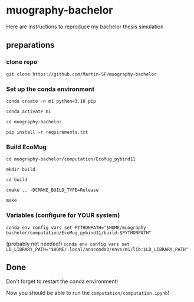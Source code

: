 # muography-bachelor

Here are instructions to reproduce my bachelor thesis simulation

## preparations

### clone repo

`git clone https://github.com/Martin-SF/muography-bachelor`

### Set up the conda environment
`conda create -n m1 python=3.10 pip`

`conda activate m1`

`cd muography-bachelor`

`pip install -r requirements.txt`


### Build EcoMug
`cd muography-bachelor/computation/EcoMug_pybind11`

`mkdir build`

`cd build`

`cmake .. -DCMAKE_BUILD_TYPE=Release`

`make`

### Variables (configure for YOUR system)
`conda env config vars set PYTHONPATH="$HOME/muography-bachelor/computation/EcoMug_pybind11/build:$PYTHONPATH"`


(probably not needed!) `conda env config vars set LD_LIBRARY_PATH="$HOME/.local/anaconda3/envs/m1/lib:$LD_LIBRARY_PATH"`

## Done

Don't forget to restart the conda environment!

Now you should be able to run the `computation/computation.ipynb`!

